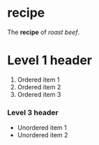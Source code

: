 # recipe
The **recipe** of *roast beef*.

# Level 1 header

1. Ordered item 1
2. Ordered item 2
3. Ordered item 3

### Level 3 header

- Unordered item 1
- Unordered item 2